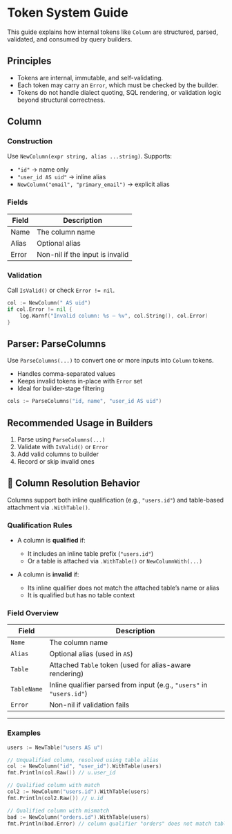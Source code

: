 # Token System Guide

This guide explains how internal tokens like `Column` are structured, parsed, validated, and consumed by query builders.

## Principles

- Tokens are internal, immutable, and self-validating.
- Each token may carry an `Error`, which must be checked by the builder.
- Tokens do not handle dialect quoting, SQL rendering, or validation logic beyond structural correctness.

## Column

### Construction

Use `NewColumn(expr string, alias ...string)`. Supports:
- `"id"` → name only
- `"user_id AS uid"` → inline alias
- `NewColumn("email", "primary_email")` → explicit alias

### Fields

| Field | Description                     |
|-------|---------------------------------|
| Name  | The column name                 |
| Alias | Optional alias                  |
| Error | Non-nil if the input is invalid |

### Validation

Call `IsValid()` or check `Error != nil`.

```go
col := NewColumn(" AS uid")
if col.Error != nil {
	log.Warnf("Invalid column: %s — %v", col.String(), col.Error)
}
```

## Parser: ParseColumns

Use `ParseColumns(...)` to convert one or more inputs into `Column` tokens.

- Handles comma-separated values
- Keeps invalid tokens in-place with `Error` set
- Ideal for builder-stage filtering

```go
cols := ParseColumns("id, name", "user_id AS uid")
```

## Recommended Usage in Builders

1. Parse using `ParseColumns(...)`
2. Validate with `IsValid()` or `Error`
3. Add valid columns to builder
4. Record or skip invalid ones

## 🧠 Column Resolution Behavior

Columns support both inline qualification (e.g., `"users.id"`) and table-based attachment via `.WithTable()`.

### Qualification Rules

- A column is **qualified** if:
  - It includes an inline table prefix (`"users.id"`)
  - Or a table is attached via `.WithTable()` or `NewColumnWith(...)`

- A column is **invalid** if:
  - Its inline qualifier does not match the attached table’s name or alias
  - It is qualified but has no table context

### Field Overview

| Field     | Description                                                  |
|-----------|--------------------------------------------------------------|
| `Name`    | The column name                                              |
| `Alias`   | Optional alias (used in `AS`)                                |
| `Table`   | Attached `Table` token (used for alias-aware rendering)      |
| `TableName` | Inline qualifier parsed from input (e.g., `"users"` in `"users.id"`) |
| `Error`   | Non-nil if validation fails                                  |

---

### Examples

```go
users := NewTable("users AS u")

// Unqualified column, resolved using table alias
col := NewColumn("id", "user_id").WithTable(users)
fmt.Println(col.Raw()) // u.user_id

// Qualified column with match
col2 := NewColumn("users.id").WithTable(users)
fmt.Println(col2.Raw()) // u.id

// Qualified column with mismatch
bad := NewColumn("orders.id").WithTable(users)
fmt.Println(bad.Error) // column qualifier "orders" does not match table "users" (alias: "u")
```